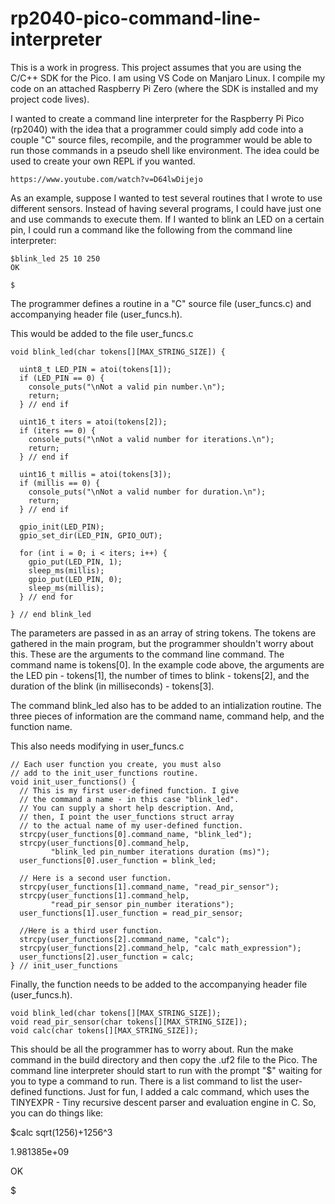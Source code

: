 # rp2040-pico-command-line-interpreter

This is a work in progress. This project assumes that you are using the C/C++ SDK for the Pico. I am using VS Code on Manjaro Linux. I compile my code on an attached Raspberry Pi Zero (where the SDK is installed and my project code lives).

I wanted to create a command line interpreter for the Raspberry Pi Pico (rp2040) with the idea that a programmer could simply add code into a couple "C" source files, recompile, and the programmer would be able to run those commands in a pseudo shell like environment. The idea could be used to create your own REPL if you wanted.

```
https://www.youtube.com/watch?v=D64lwDijejo
```

As an example, suppose I wanted to test several routines that I wrote to use different sensors. Instead of having several programs, I could have just one and use commands to execute them. If I wanted to blink an LED on a certain pin, I could run a command like the following from the command line interpreter:
```
$blink_led 25 10 250
OK

$
```

The programmer defines a routine in a "C" source file (user_funcs.c) and accompanying header file (user_funcs.h).

This would be added to the file user_funcs.c
```
void blink_led(char tokens[][MAX_STRING_SIZE]) {

  uint8_t LED_PIN = atoi(tokens[1]);
  if (LED_PIN == 0) {
    console_puts("\nNot a valid pin number.\n");
    return;
  } // end if

  uint16_t iters = atoi(tokens[2]);
  if (iters == 0) {
    console_puts("\nNot a valid number for iterations.\n");
    return;
  } // end if

  uint16_t millis = atoi(tokens[3]);
  if (millis == 0) {
    console_puts("\nNot a valid number for duration.\n");
    return;
  } // end if

  gpio_init(LED_PIN);
  gpio_set_dir(LED_PIN, GPIO_OUT);

  for (int i = 0; i < iters; i++) {
    gpio_put(LED_PIN, 1);
    sleep_ms(millis);
    gpio_put(LED_PIN, 0);
    sleep_ms(millis);
  } // end for

} // end blink_led
```
The parameters are passed in as an array of string tokens. The tokens are gathered in the main program, but the programmer shouldn't worry about this. These are the arguments to the command line command. The command name is tokens[0]. In the example code above, the arguments are the LED pin - tokens[1], the number of times to blink - tokens[2], and the duration of the blink (in milliseconds) - tokens[3].

The command blink_led also has to be added to an intialization routine. The three pieces of information are the command name, command help, and the function name.

This also needs modifying in user_funcs.c
```
// Each user function you create, you must also
// add to the init_user_functions routine.
void init_user_functions() {
  // This is my first user-defined function. I give
  // the command a name - in this case "blink_led".
  // You can supply a short help description. And, 
  // then, I point the user_functions struct array
  // to the actual name of my user-defined function.
  strcpy(user_functions[0].command_name, "blink_led");
  strcpy(user_functions[0].command_help,
         "blink_led pin_number iterations duration (ms)");
  user_functions[0].user_function = blink_led;

  // Here is a second user function.
  strcpy(user_functions[1].command_name, "read_pir_sensor");
  strcpy(user_functions[1].command_help,
         "read_pir_sensor pin_number iterations");
  user_functions[1].user_function = read_pir_sensor;

  //Here is a third user function.
  strcpy(user_functions[2].command_name, "calc");
  strcpy(user_functions[2].command_help, "calc math_expression");
  user_functions[2].user_function = calc;
} // init_user_functions
```

Finally, the function needs to be added to the accompanying header file (user_funcs.h).

```
void blink_led(char tokens[][MAX_STRING_SIZE]);
void read_pir_sensor(char tokens[][MAX_STRING_SIZE]);
void calc(char tokens[][MAX_STRING_SIZE]);

```

This should be all the programmer has to worry about. Run the make command in the build directory and then copy the .uf2 file to the Pico. The command line interpreter should start to run with the prompt "$" waiting for you to type a command to run. There is a list command to list the user-defined functions. Just for fun, I added a calc command, which uses the TINYEXPR - Tiny recursive descent parser and evaluation engine in C. So, you can do things like:

$calc sqrt(1256)+1256^3

1.981385e+09

OK

$


